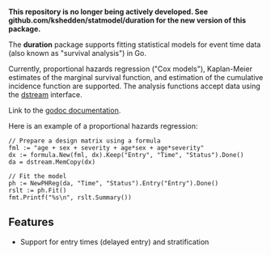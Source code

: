 __This repository is no longer being actively developed.  See github.com/kshedden/statmodel/duration for the new version of this package.__

The __duration__ package supports fitting statistical models for event
time data (also known as "survival analysis") in Go.

Currently, proportional hazards regression ("Cox models"), Kaplan-Meier estimates of the
marginal survival function, and estimation of the cumulative incidence
function are supported.  The analysis functions accept data using the
[dstream](http://github.com/kshedden/dstream) interface.

Link to the [godoc documentation](https://godoc.org/github.com/kshedden/duration).

Here is an example of a proportional hazards regression:

```
// Prepare a design matrix using a formula
fml := "age + sex + severity + age*sex + age*severity"
dx := formula.New(fml, dx).Keep("Entry", "Time", "Status").Done()
da = dstream.MemCopy(dx)

// Fit the model
ph := NewPHReg(da, "Time", "Status").Entry("Entry").Done()
rslt := ph.Fit()
fmt.Printf("%s\n", rslt.Summary())
```

Features
--------

* Support for entry times (delayed entry) and stratification
